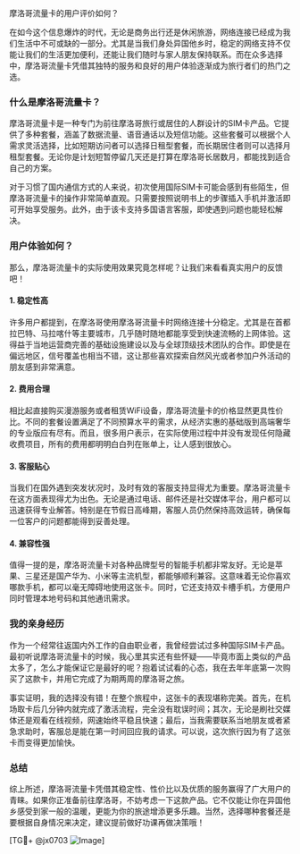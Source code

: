 摩洛哥流量卡的用户评价如何？

在如今这个信息爆炸的时代，无论是商务出行还是休闲旅游，网络连接已经成为我们生活中不可或缺的一部分。尤其是当我们身处异国他乡时，稳定的网络支持不仅能让我们的生活更加便利，还能让我们随时与家人朋友保持联系。而在众多选择中，摩洛哥流量卡凭借其独特的服务和良好的用户体验逐渐成为旅行者们的热门之选。

### 什么是摩洛哥流量卡？

摩洛哥流量卡是一种专门为前往摩洛哥旅行或居住的人群设计的SIM卡产品。它提供了多种套餐，涵盖了数据流量、语音通话以及短信功能。这些套餐可以根据个人需求灵活选择，比如短期访问者可以选择日租型套餐，而长期居住者则可以选择月租型套餐。无论你是计划短暂停留几天还是打算在摩洛哥长居数月，都能找到适合自己的方案。

对于习惯了国内通信方式的人来说，初次使用国际SIM卡可能会感到有些陌生，但摩洛哥流量卡的操作非常简单直观。只需要按照说明书上的步骤插入手机并激活即可开始享受服务。此外，由于该卡支持多国语言客服，即使遇到问题也能轻松解决。

### 用户体验如何？

那么，摩洛哥流量卡的实际使用效果究竟怎样呢？让我们来看看真实用户的反馈吧！

#### 1. 稳定性高
许多用户都提到，在摩洛哥使用摩洛哥流量卡时网络连接十分稳定。尤其是在首都拉巴特、马拉喀什等主要城市，几乎随时随地都能享受到快速流畅的上网体验。这得益于当地运营商完善的基础设施建设以及与全球顶级技术团队的合作。即使是在偏远地区，信号覆盖也相当不错，这让那些喜欢探索自然风光或者参加户外活动的朋友感到非常满意。

#### 2. 费用合理
相比起直接购买漫游服务或者租赁WiFi设备，摩洛哥流量卡的价格显然更具性价比。不同的套餐设置满足了不同预算水平的需求，从经济实惠的基础版到高端奢华的专业版应有尽有。而且，很多用户表示，在实际使用过程中并没有发现任何隐藏收费项目，所有的费用都明明白白列在账单上，让人感到很放心。

#### 3. 客服贴心
当我们在国外遇到突发状况时，及时有效的客服支持显得尤为重要。摩洛哥流量卡在这方面表现得尤为出色。无论是通过电话、邮件还是社交媒体平台，用户都可以迅速获得专业解答。特别是在节假日高峰期，客服人员仍然保持高效运转，确保每一位客户的问题都能得到妥善处理。

#### 4. 兼容性强
值得一提的是，摩洛哥流量卡对各种品牌型号的智能手机都非常友好。无论是苹果、三星还是国产华为、小米等主流机型，都能够顺利兼容。这意味着无论你喜欢哪款手机，都可以毫无障碍地使用这张卡。同时，它还支持双卡槽手机，方便用户同时管理本地号码和其他通讯需求。

### 我的亲身经历

作为一个经常往返国内外工作的自由职业者，我曾经尝试过多种国际SIM卡产品。最初听说摩洛哥流量卡的时候，我心里其实还有些怀疑——毕竟市面上类似的产品太多了，怎么才能保证它是最好的呢？抱着试试看的心态，我在去年年底第一次购买了这款卡，并用它完成了为期两周的摩洛哥之旅。

事实证明，我的选择没有错！在整个旅程中，这张卡的表现堪称完美。首先，在机场取卡后几分钟内就完成了激活流程，完全没有耽误时间；其次，无论是刷社交媒体还是观看在线视频，网速始终平稳且快速；最后，当我需要联系当地朋友或者紧急求助时，客服总是能在第一时间回应我的请求。可以说，这次旅行因为有了这张卡而变得更加愉快。

### 总结

综上所述，摩洛哥流量卡凭借其稳定性、性价比以及优质的服务赢得了广大用户的青睐。如果你正准备前往摩洛哥，不妨考虑一下这款产品。它不仅能让你在异国他乡感受到家一般的温暖，更能为你的旅途增添更多乐趣。当然，选择哪种套餐还是要根据自身情况来决定，建议提前做好功课再做决策哦！

[TG💪+ @jx0703 ![Image](https://github.com/user-attachments/assets/dbca1d08-cadb-493c-b0ec-ad6f7a83f270)]